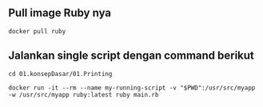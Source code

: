 ## Pull image Ruby nya
```
docker pull ruby
```

## Jalankan single script dengan command berikut

```
cd 01.konsepDasar/01.Printing

docker run -it --rm --name my-running-script -v "$PWD":/usr/src/myapp -w /usr/src/myapp ruby:latest ruby main.rb
```